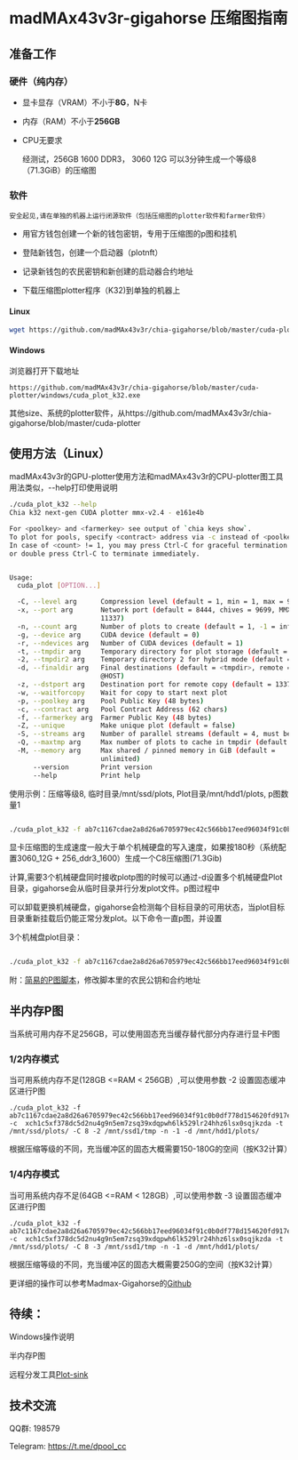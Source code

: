 # madMAx43v3r-gigahorse 压缩图指南

## 准备工作

### 硬件（纯内存）

- 显卡显存（VRAM）不小于**8G**，N卡

- 内存（RAM）不小于**256GB**
  
- CPU无要求 

  经测试，256GB 1600 DDR3， 3060 12G 可以3分钟生成一个等级8（71.3GiB）的压缩图

###	软件

    安全起见,请在单独的机器上运行闭源软件（包括压缩图的plotter软件和farmer软件）

- 用官方钱包创建一个新的钱包密钥，专用于压缩图的p图和挂机

- 登陆新钱包，创建一个启动器（plotnft）

- 记录新钱包的农民密钥和新创建的启动器合约地址

- 下载压缩图plotter程序（K32)到单独的机器上

#### Linux

```bash
wget https://github.com/madMAx43v3r/chia-gigahorse/blob/master/cuda-plotter/linux/x86_64/cuda_plot_k32
```

#### Windows

浏览器打开下载地址

```
https://github.com/madMAx43v3r/chia-gigahorse/blob/master/cuda-plotter/windows/cuda_plot_k32.exe

```

其他size、系统的plotter软件，从https://github.com/madMAx43v3r/chia-gigahorse/blob/master/cuda-plotter


## 使用方法（Linux）

madMAx43v3r的GPU-plotter使用方法和madMAx43v3r的CPU-plotter图工具用法类似，--help打印使用说明

```bash
./cuda_plot_k32 --help
Chia k32 next-gen CUDA plotter mmx-v2.4 - e161e4b

For <poolkey> and <farmerkey> see output of `chia keys show`.
To plot for pools, specify <contract> address via -c instead of <poolkey>, see `chia plotnft show`.
In case of <count> != 1, you may press Ctrl-C for graceful termination after current plot is finished,
or double press Ctrl-C to terminate immediately.


Usage:
  cuda_plot [OPTION...]

  -C, --level arg      Compression level (default = 1, min = 1, max = 9)
  -x, --port arg       Network port (default = 8444, chives = 9699, MMX =
                       11337)
  -n, --count arg      Number of plots to create (default = 1, -1 = infinite)
  -g, --device arg     CUDA device (default = 0)
  -r, --ndevices arg   Number of CUDA devices (default = 1)
  -t, --tmpdir arg     Temporary directory for plot storage (default = $PWD)
  -2, --tmpdir2 arg    Temporary directory 2 for hybrid mode (default = @RAM)
  -d, --finaldir arg   Final destinations (default = <tmpdir>, remote =
                       @HOST)
  -z, --dstport arg    Destination port for remote copy (default = 1337)
  -w, --waitforcopy    Wait for copy to start next plot
  -p, --poolkey arg    Pool Public Key (48 bytes)
  -c, --contract arg   Pool Contract Address (62 chars)
  -f, --farmerkey arg  Farmer Public Key (48 bytes)
  -Z, --unique         Make unique plot (default = false)
  -S, --streams arg    Number of parallel streams (default = 4, must be >= 2)
  -Q, --maxtmp arg     Max number of plots to cache in tmpdir (default = -1)
  -M, --memory arg     Max shared / pinned memory in GiB (default =
                       unlimited)
      --version        Print version
      --help           Print help

```

使用示例：压缩等级8, 临时目录/mnt/ssd/plots, Plot目录/mnt/hdd1/plots, p图数量1

```bash

./cuda_plot_k32 -f ab7c1167cdae2a8d26a6705979ec42c566bb17eed96034f91c0b0df778d154620fd917e720e5e11d941961699db3c79a -c    xch1c5xf378dc5d2nu4g9n5em7zsq39xdqpwh6lk529lr24hhz6lsx0sqjkzda -t /mnt/ssd/plots/ -C 8 -d /mnt/hdd1/plots/ -n 1

```

显卡压缩图的生成速度一般大于单个机械硬盘的写入速度，如果按180秒（系统配置3060_12G + 256_ddr3_1600）生成一个C8压缩图(71.3Gib)

计算,需要3个机械硬盘同时接收plotp图的时候可以通过-d设置多个机械硬盘Plot目录，gigahorse会从临时目录并行分发plot文件。p图过程中

可以卸载更换机械硬盘，gigahorse会检测每个目标目录的可用状态，当plot目标目录重新挂载后仍能正常分发plot。以下命令一直p图，并设置

3个机械盘plot目录：

```bash

./cuda_plot_k32 -f ab7c1167cdae2a8d26a6705979ec42c566bb17eed96034f91c0b0df778d154620fd917e720e5e11d941961699db3c79a -c  xch1c5xf378dc5d2nu4g9n5em7zsq39xdqpwh6lk529lr24hhz6lsx0sqjkzda -t /mnt/ssd/plots/ -C 8 -n -1 -d /mnt/hdd1/plots/ -d /mnt/hdd2/plots/ -d /mnt/hdd3/plots/

```

附：[简易的P图脚本](https://github.com/dpool-cc/chia/blob/main/cuda_madmax.sh)，修改脚本里的农民公钥和合约地址


## 半内存P图

当系统可用内存不足256GB，可以使用固态充当缓存替代部分内存进行显卡P图


### 1/2内存模式

当可用系统内存不足(128GB <=RAM < 256GB）,可以使用参数 -2 设置固态缓冲区进行P图

```
./cuda_plot_k32 -f ab7c1167cdae2a8d26a6705979ec42c566bb17eed96034f91c0b0df778d154620fd917e720e5e11d941961699db3c79a -c  xch1c5xf378dc5d2nu4g9n5em7zsq39xdqpwh6lk529lr24hhz6lsx0sqjkzda -t /mnt/ssd/plots/ -C 8 -2 /mnt/ssd1/tmp -n -1 -d /mnt/hdd1/plots/ 
```

根据压缩等级的不同，充当缓冲区的固态大概需要150-180G的空间（按K32计算）


### 1/4内存模式

当可用系统内存不足(64GB <=RAM < 128GB）,可以使用参数 -3 设置固态缓冲区进行P图

```
./cuda_plot_k32 -f ab7c1167cdae2a8d26a6705979ec42c566bb17eed96034f91c0b0df778d154620fd917e720e5e11d941961699db3c79a -c  xch1c5xf378dc5d2nu4g9n5em7zsq39xdqpwh6lk529lr24hhz6lsx0sqjkzda -t /mnt/ssd/plots/ -C 8 -3 /mnt/ssd1/tmp -n -1 -d /mnt/hdd1/plots/ 
```

根据压缩等级的不同，充当缓冲区的固态大概需要250G的空间（按K32计算）


更详细的操作可以参考Madmax-Gigahorse的[Github](https://github.com/madMAx43v3r/chia-gigahorse)

## 待续：

Windows操作说明

半内存P图

远程分发工具[Plot-sink](https://github.com/madMAx43v3r/chia-plot-sink)


## 技术交流

QQ群: 198579

Telegram:  https://t.me/dpool_cc
